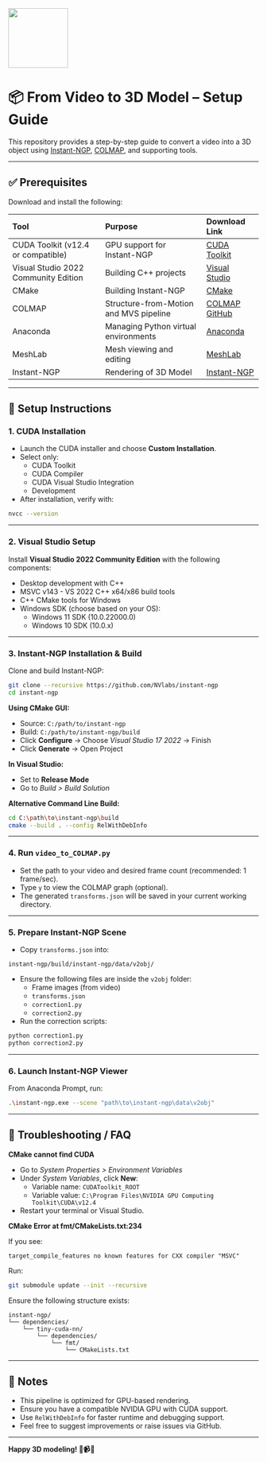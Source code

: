 <img src="https://r2cdn.perplexity.ai/pplx-full-logo-primary-dark%402x.png" class="logo" width="120"/>

# 📦 From Video to 3D Model – Setup Guide

This repository provides a step-by-step guide to convert a video into a 3D object using [Instant-NGP](https://github.com/NVlabs/instant-ngp), [COLMAP](https://colmap.github.io/), and supporting tools.

---

## ✅ Prerequisites

Download and install the following:


| Tool | Purpose | Download Link |
| :-- | :-- | :-- |
| CUDA Toolkit (v12.4 or compatible) | GPU support for Instant-NGP | [CUDA Toolkit](https://developer.nvidia.com/cuda-toolkit) |
| Visual Studio 2022 Community Edition | Building C++ projects | [Visual Studio](https://visualstudio.microsoft.com/vs/community/) |
| CMake | Building Instant-NGP | [CMake](https://cmake.org/download/) |
| COLMAP | Structure-from-Motion and MVS pipeline | [COLMAP GitHub](https://github.com/colmap/colmap) |
| Anaconda | Managing Python virtual environments | [Anaconda](https://www.anaconda.com/products/distribution) |
| MeshLab | Mesh viewing and editing | [MeshLab](https://www.meshlab.net/) |
| Instant-NGP | Rendering of 3D Model | [Instant-NGP](https://github.com/NVlabs/instant-ngp) |


---

## 🔧 Setup Instructions

### 1. CUDA Installation

- Launch the CUDA installer and choose **Custom Installation**.
- Select only:
    - CUDA Toolkit
    - CUDA Compiler
    - CUDA Visual Studio Integration
    - Development
- After installation, verify with:

```bash
nvcc --version
```


---

### 2. Visual Studio Setup

Install **Visual Studio 2022 Community Edition** with the following components:

- Desktop development with C++
- MSVC v143 - VS 2022 C++ x64/x86 build tools
- C++ CMake tools for Windows
- Windows SDK (choose based on your OS):
    - Windows 11 SDK (10.0.22000.0)
    - Windows 10 SDK (10.0.x)

---

### 3. Instant-NGP Installation \& Build

Clone and build Instant-NGP:

```bash
git clone --recursive https://github.com/NVlabs/instant-ngp
cd instant-ngp
```

**Using CMake GUI:**

- Source: `C:/path/to/instant-ngp`
- Build: `C:/path/to/instant-ngp/build`
- Click **Configure** → Choose *Visual Studio 17 2022* → Finish
- Click **Generate** → Open Project

**In Visual Studio:**

- Set to **Release Mode**
- Go to *Build > Build Solution*

**Alternative Command Line Build:**

```bash
cd C:\path\to\instant-ngp\build
cmake --build . --config RelWithDebInfo
```


---

### 4. Run `video_to_COLMAP.py`

- Set the path to your video and desired frame count (recommended: 1 frame/sec).
- Type `y` to view the COLMAP graph (optional).
- The generated `transforms.json` will be saved in your current working directory.

---

### 5. Prepare Instant-NGP Scene

- Copy `transforms.json` into:

```
instant-ngp/build/instant-ngp/data/v2obj/
```

- Ensure the following files are inside the `v2obj` folder:
    - Frame images (from video)
    - `transforms.json`
    - `correction1.py`
    - `correction2.py`
- Run the correction scripts:

```bash
python correction1.py
python correction2.py
```


---

### 6. Launch Instant-NGP Viewer

From Anaconda Prompt, run:

```bash
.\instant-ngp.exe --scene "path\to\instant-ngp\data\v2obj"
```


---

## 🧩 Troubleshooting / FAQ

**CMake cannot find CUDA**

- Go to *System Properties > Environment Variables*
- Under *System Variables*, click **New**:
    - Variable name: `CUDAToolkit_ROOT`
    - Variable value: `C:\Program Files\NVIDIA GPU Computing Toolkit\CUDA\v12.4`
- Restart your terminal or Visual Studio.

**CMake Error at fmt/CMakeLists.txt:234**

If you see:

```
target_compile_features no known features for CXX compiler "MSVC"
```

Run:

```bash
git submodule update --init --recursive
```

Ensure the following structure exists:

```
instant-ngp/
└── dependencies/
    └── tiny-cuda-nn/
        └── dependencies/
            └── fmt/
                └── CMakeLists.txt
```


---

## 🧠 Notes

- This pipeline is optimized for GPU-based rendering.
- Ensure you have a compatible NVIDIA GPU with CUDA support.
- Use `RelWithDebInfo` for faster runtime and debugging support.
- Feel free to suggest improvements or raise issues via GitHub.

---

**Happy 3D modeling! 🧊📹🧠**

